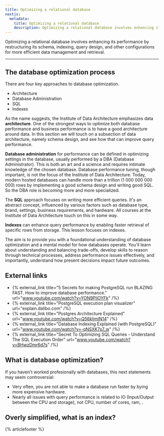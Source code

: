 ```yaml
---
title: Optimizing a relational database
nextjs:
  metadata:
    title: Optimizing a relational database
    description: Optimizing a relational database involves enhancing its performance by restructuring its schema, indexing, query design, and other configurations for more efficient data management and retrieval.
---
```


Optimizing a relational database involves enhancing its performance by restructuring its schema, indexing, query design, and other configurations for more efficient data management and retrieval.

---

## The database optimization process

There are four key approaches to database optimization.

- Architecture
- Database Administration
- SQL
- Indexes

As the name suggests, the Institute of Data Architecture emphasizes data **architecture**. One of the strongest ways to optimize both database performance and business performance is to have a good architecture around data. In this section we will touch on a subsection of data architecture, namely schema design, and see how that can improve query performance.

**Database administration** for performance can be defined in optimizing settings in the database, usually performed by a DBA (Database Administrator). This is both an art and a science and requires intimate knowledge of the chosen database. Database performance tuning, though important, is not the focus of the Institute of Data Architecture. Today, modern hosted databases can handle more than a trillion (1 000 000 000 000) rows by implementing a good schema design and writing good SQL. So the DBA role is becoming more and more specialized.

The **SQL** approach focuses on writing more efficient queries. It's an abstract concept, influenced by various factors such as database type, brand, settings, business requirements, and hardware. All courses at the Institute of Data Architecture touch on this in some way.

**Indexes** can enhance query performance by enabling faster retrieval of specific rows from storage. This lesson focuses on indexes.

The aim is to provide you with a foundational understanding of database optimization and a mental model for how databases operate. You'll learn about understanding and balancing trade-offs, develop skills to reason through technical processes, address performance issues effectively, and importantly, understand how present decisions impact future outcomes.

## External links

- {% external_link title="5 Secrets for making PostgreSQL run BLAZING FAST. How to improve database performance." url="www.youtube.com/watch?v=YON9PliOYFk" /%}
- {% external_link title="PostgreSQL execution plan visualizer" url="explain.dalibo.com" /%}
- {% external_link title="Postgres Architecture Explained" url="www.youtube.com/watch?v=Q56kljmIN14" /%}
- {% external_link title="Database Indexing Explained (with PostgreSQL)" url="www.youtube.com/watch?v=-qNSXK7s7_w" /%}
- {% external_link title="Secret To Optimizing SQL Queries - Understand The SQL Execution Order" url="www.youtube.com/watch?v=BHwzDmr6d7s" /%}

## What is database optimization?

If you haven't worked profesionally with databases, this next statements may seem controversial:

- Very often, you are not able to make a database run faster by bying more expensive hardware.
- Nearly all issues with query performance is related to IO (Input/Output between the CPU and storage), not CPU, number of cores, ram, .

## Overly simplified, what is an index?

{% articlefooter %}
